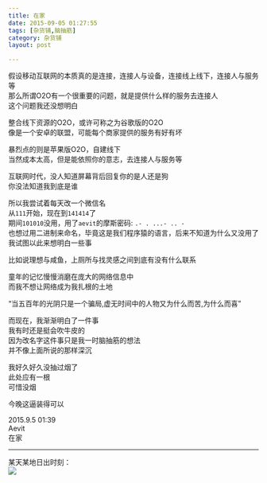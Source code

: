 ```yaml
---
title: 在家  
date: 2015-09-05 01:27:55  
tags: [杂货铺,脑抽筋]  
category: 杂货铺  
layout: post  

---
```


假设移动互联网的本质真的是连接，连接人与设备，连接线上线下，连接人与服务等  
那么所谓O2O有一个很重要的问题，就是提供什么样的服务去连接人  
这个问题我还没想明白

<!--more-->

整合线下资源的O2O，或许可称之为谷歌版的O2O  
像是一个安卓的联盟，可能每个商家提供的服务有好有坏

暴烈点的则是苹果版O2O，自建线下  
当然成本太高，但是能依照你的意志，去连接人与服务等

互联网时代，没人知道屏幕背后回复你的是人还是狗  
你没法知道我到底是谁

所以我尝试着每天改一个微信名  
从`111`开始，现在到`141414`了  
期间`101010`没用，用了`aevit`的摩斯密码: `.- . ...- .. -`  
也想过用二进制来命名，毕竟这是我们程序猿的语言，后来不知道为什么又没用了  
我试图以此来想明白一些事

比如说理想与咸鱼，上厕所与找灵感之间到底有没有什么联系

童年的记忆慢慢消磨在庞大的网络信息中  
而我不想让网络成为我扎根的土地

“当五百年的光阴只是一个骗局,虚无时间中的人物又为什么而苦,为什么而喜”

而现在，我渐渐明白了一件事  
我有时还是挺会吹牛皮的  
因为改名字这件事只是我一时脑抽筋的想法  
并不像上面所说的那样深沉

我好久好久没抽过烟了  
此处应有一根  
可惜没烟

今晚这逼装得可以

2015.9.5 01:39  
Aevit  
在家

* * *

某天某地日出时刻：  
[![](http://file.arvit.xyz/huang_yao_ri_chu.JPG)](http://file.arvit.xyz/huang_yao_ri_chu.JPG "黄姚日出")